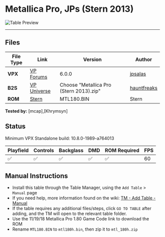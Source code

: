 ﻿# Metallica Pro, JPs (Stern 2013)

![Table Preview](../../images/vpx-jpmetallica.jpg)

---

## Files
| File Type | Link | Version | Author | 
|-----------|--------|----------|--------------|
| **VPX** | [VP Forums](https://www.vpforums.org/index.php?app=downloads&showfile=18612) | 6.0.0 | [jpsalas](https://www.vpforums.org/index.php?s=c4190c252e4b0afe20488a58dfe99e31&showuser=277)  |
| **B2S** | [VP Universe](https://vpuniverse.com/files/file/10947-metallica-stern-2013-all-4-b2s-full-dmd/) | Choose "Metallica Pro (Stern 2013).zip" | [hauntfreaks](https://vpuniverse.com/profile/5216-hauntfreaks/)  |
| **ROM** | [Stern](https://sternpinball.com/?post_type=game_code&s=Metallica+Pro&fysSr_Fuji=7k%40H*2p&SBsWCwGvkHniPMt=%5Bb86rjgPQalyW9ik&fysSr_Fuji=7k%40H*2p&SBsWCwGvkHniPMt=%5Bb86rjgPQalyW9ik) | MTL180.BIN | Stern |

**Tested by:** [mcap],[Khrymsyn]


## Status 

Minimum VPX Standalone build: 10.8.0-1989-a764013

| Playfield | Controls | Backglass | DMD | ROM Required | FPS | 
|-----------|----------|-----------|-----|--------------|-----|
| :white_check_mark: | :white_check_mark: | :white_check_mark: | :white_check_mark: | :white_check_mark: | 60 |


## Manual Instructions

- Install this table through the Table Manager, using the `Add Table` > `Manual` page
- If you need help, more information found on the wiki: [TM - Add Table - Manual](https://github.com/LegendsUnchained/vpx-standalone-alp4k/wiki/%5B04%5D-%F0%9F%A7%A1-TM-%E2%80%90-Other-Features#add-table---manual)
- If the table requires any additional files/steps, click `GO TO TABLE` after adding, and the TM will open to the relevant table folder.
- Use the 11/19/18 Metallica Pro 1.80 Game Code link to download the ROM
- Rename `MTL180.BIN` to `mtl180h.bin`, then zip it to `mtl_180h.zip`

